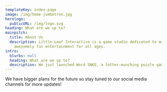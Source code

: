 ```yaml
---
templateKey: index-page
image: /img/home-jumbotron.jpg
herologo:
  publicURL: /img/logo.svg
heading: What are we up to?
mainpitch:
  title: About Us
  description: Little Leaf Interactive is a game studio dedicated to making
    awesomely fun entertainment for all ages.
intro:
  blurbs: null
  heading: What are we up to?
  description: We just launched Word SNKE, a letter-munching puzzle game that keeps you engaged and motivated. With an intuitive interface and endless puzzles, it's a top pick for word game fans. Word SNKE is available to download for free on both the [App Store](https://apps.apple.com/us/app/word-snke/id1600602965) and [Google Play](https://play.google.com/store/apps/details?id=com.LittleLeafInteractive.SubspaceHackers)!
---
```

We have bigger plans for the future so stay tuned to our social media channels for more updates!
